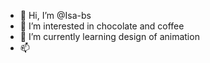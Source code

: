 - 👋 Hi, I’m @Isa-bs
- 👀 I’m interested in chocolate and coffee
- 🌱 I’m currently learning design of animation
- 📫 

<!---
Isa-bs/Isa-bs is a ✨ special ✨ repository because its `README.md` (this file) appears on your GitHub profile.
You can click the Preview link to take a look at your changes.
--->
